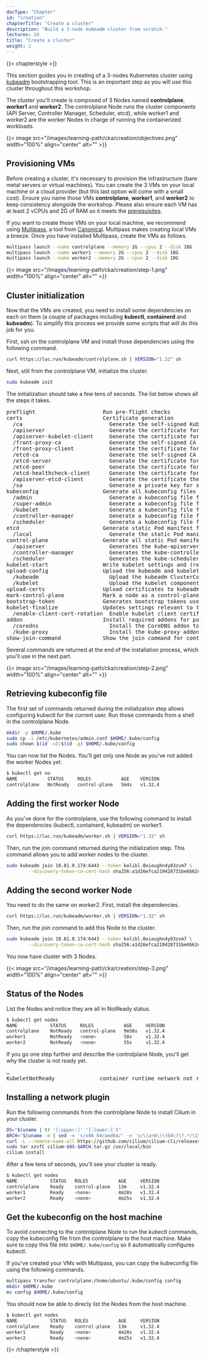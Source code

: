 ```yaml
---
docType: "Chapter"
id: "creation"
chapterTitle: "Create a cluster"
description: "Build a 3-node kubeadm cluster from scratch."
lectures: 10
title: "Create a cluster"
weight: 2
---
```


{{< chapterstyle >}}

<p>This section guides you in creating of a 3-nodes Kubernetes cluster using <a href="https://kubernetes.io/docs/reference/setup-tools/kubeadm/">kubeadm</a> bootstrapping tool. This is an important step as you will use this cluster throughout this workshop.</p>

<p>The cluster you'll create is composed of 3 Nodes named <strong>controlplane</strong>, <strong>worker1</strong> and <strong>worker2</strong>. The controlplane Node runs the cluster components (API Server, Controller Manager, Scheduler, etcd), while worker1 and worker2 are the worker Nodes in charge of running the containerized workloads.</p>

{{< image src="/images/learning-path/cka/creation/objectives.png" width="100%" align="center" alt="" >}}

<h2>Provisioning VMs</h2>

<p>Before creating a cluster, it's necessary to provision the infrastructure (bare metal servers or virtual machines). You can create the 3 VMs on your local machine or a cloud provider (but this last option will come with a small cost). Ensure you name those VMs <strong>controlplane</strong>, <strong>worker1</strong>, and <strong>worker2</strong> to keep consistency alongside the workshop. Please also ensure each VM has at least 2 vCPUs and 2G of RAM so it meets the <a href="https://bit.ly/kubeadm-prerequisites">prerequisites</a>.</p>

<p>If you want to create those VMs on your local machine, we recommend using <a href="https://multipass.run">Multipass</a>, a tool from <a href="https://canonical.com/">Canonical</a>. Multipass makes creating local VMs a breeze. Once you have installed Multipass, create the VMs as follows.</p>

```bash
multipass launch --name controlplane --memory 2G --cpus 2 --disk 10G
multipass launch --name worker1 --memory 2G --cpus 2 --disk 10G
multipass launch --name worker2 --memory 2G --cpus 2 --disk 10G
```
{{< image src="/images/learning-path/cka/creation/step-1.png" width="100%" align="center" alt="" >}}

<h2>Cluster initialization</h2>

<p>Now that the VMs are created, you need to install some dependencies on each on them (a couple of packages including <strong>kubectl</strong>, <strong>containerd</strong> and <strong>kubeadm</strong>). To simplify this process we provide some scripts that will do this job for you.</p>

<p>First, ssh on the controlplane VM and install those dependencies using the following command.</p>

```bash
curl https://luc.run/kubeadm/controlplane.sh | VERSION="1.32" sh
```

<p>Next, still from the controlplane VM, initialize the cluster.</p>

```bash
sudo kubeadm init
```

<p>The initialization should take a few tens of seconds. The list below shows all the steps it takes.</p>

<pre>
preflight                     Run pre-flight checks
certs                         Certificate generation
  /ca                           Generate the self-signed Kubernetes CA to provision identities for other Kubernetes components
  /apiserver                    Generate the certificate for serving the Kubernetes API
  /apiserver-kubelet-client     Generate the certificate for the API server to connect to kubelet
  /front-proxy-ca               Generate the self-signed CA to provision identities for front proxy
  /front-proxy-client           Generate the certificate for the front proxy client
  /etcd-ca                      Generate the self-signed CA to provision identities for etcd
  /etcd-server                  Generate the certificate for serving etcd
  /etcd-peer                    Generate the certificate for etcd nodes to communicate with each other
  /etcd-healthcheck-client      Generate the certificate for liveness probes to healthcheck etcd
  /apiserver-etcd-client        Generate the certificate the apiserver uses to access etcd
  /sa                           Generate a private key for signing service account tokens along with its public key
kubeconfig                    Generate all kubeconfig files necessary to establish the control plane and the admin kubeconfig file
  /admin                        Generate a kubeconfig file for the admin to use and for kubeadm itself
  /super-admin                  Generate a kubeconfig file for the super-admin
  /kubelet                      Generate a kubeconfig file for the kubelet to use *only* for cluster bootstrapping purposes
  /controller-manager           Generate a kubeconfig file for the controller manager to use
  /scheduler                    Generate a kubeconfig file for the scheduler to use
etcd                          Generate static Pod manifest file for local etcd
  /local                        Generate the static Pod manifest file for a local, single-node local etcd instance
control-plane                 Generate all static Pod manifest files necessary to establish the control plane
  /apiserver                    Generates the kube-apiserver static Pod manifest
  /controller-manager           Generates the kube-controller-manager static Pod manifest
  /scheduler                    Generates the kube-scheduler static Pod manifest
kubelet-start                 Write kubelet settings and (re)start the kubelet
upload-config                 Upload the kubeadm and kubelet configuration to a ConfigMap
  /kubeadm                      Upload the kubeadm ClusterConfiguration to a ConfigMap
  /kubelet                      Upload the kubelet component config to a ConfigMap
upload-certs                  Upload certificates to kubeadm-certs
mark-control-plane            Mark a node as a control-plane
bootstrap-token               Generates bootstrap tokens used to join a node to a cluster
kubelet-finalize              Updates settings relevant to the kubelet after TLS bootstrap
  /enable-client-cert-rotation  Enable kubelet client certificate rotation
addon                         Install required addons for passing conformance tests
  /coredns                      Install the CoreDNS addon to a Kubernetes cluster
  /kube-proxy                   Install the kube-proxy addon to a Kubernetes cluster
show-join-command             Show the join command for control-plane and worker node
</pre>

<p>Several commands are returned at the end of the installation process, which you'll use in the next part.</p>

{{< image src="/images/learning-path/cka/creation/step-2.png" width="100%" align="center" alt="" >}}

<h2>Retrieving kubeconfig file</h2>

<p>The first set of commands returned during the initialization step allows configuring kubectl for the current user. Run those commands from a shell in the controlplane Node.</p>

```bash
mkdir -p $HOME/.kube
sudo cp -i /etc/kubernetes/admin.conf $HOME/.kube/config
sudo chown $(id -u):$(id -g) $HOME/.kube/config
```

<p>You can now list the Nodes. You'll get only one Node as you've not added the worker Nodes yet.</p>

```bash
$ kubectl get no
NAME           STATUS     ROLES           AGE    VERSION
controlplane   NotReady   control-plane   5m4s   v1.32.4
```

<h2>Adding the first worker Node</h2>

<p>As you've done for the controlplane, use the following command to install the dependencies (kubectl, containerd, kubeadm) on worker1.</p>

```bash
curl https://luc.run/kubeadm/worker.sh | VERSION="1.32" sh
```

<p>Then, run the join command returned during the initialization step. This command allows you to add worker nodes to the cluster.</p>

```bash
sudo kubeadm join 10.81.0.174:6443 --token kolibl.0oieughn4y03zvm7 \
        --discovery-token-ca-cert-hash sha256:a1d26efca219428731be6b62e3298a2e5014d829e51185e804f2f614b70d933d
```

<h2>Adding the second worker Node</h2>

<p>You need to do the same on worker2. First, install the dependencies.</p>

```bash
curl https://luc.run/kubeadm/worker.sh | VERSION="1.32" sh
```

<p>Then, run the join command to add this Node to the cluster.</p>

```bash
sudo kubeadm join 10.81.0.174:6443 --token kolibl.0oieughn4y03zvm7 \
        --discovery-token-ca-cert-hash sha256:a1d26efca219428731be6b62e3298a2e5014d829e51185e804f2f614b70d933d
```

<p>You now have cluster with 3 Nodes.</p>

{{< image src="/images/learning-path/cka/creation/step-3.png" width="100%" align="center" alt="" >}}

<h2>Status of the Nodes</h2>

<p>List the Nodes and notice they are all in NotReady status.</p>

```bash
$ kubectl get nodes
NAME            STATUS     ROLES           AGE     VERSION
controlplane    NotReady   control-plane   9m58s   v1.32.4
worker1         NotReady   <none>          58s     v1.32.4
worker2         NotReady   <none>          55s     v1.32.4
```

<p>If you go one step further and describe the controlplane Node, you'll get why the cluster is not ready yet.</p>

<pre>
…
KubeletNotReady              container runtime network not ready: NetworkReady=false reason:NetworkPluginNotReady message:Network plugin returns error: cni plugin not initialized
</pre>

<h2>Installing a network plugin</h2>

<p>Run the following commands from the controlplane Node to install Cilium in your cluster.</p>

```bash
OS="$(uname | tr '[:upper:]' '[:lower:]')"
ARCH="$(uname -m | sed -e 's/x86_64/amd64/' -e 's/\(arm\)\(64\)\?.*/\1\2/' -e 's/aarch64$/arm64/')"
curl -L --remote-name-all https://github.com/cilium/cilium-cli/releases/latest/download/cilium-$OS-$ARCH.tar.gz{,.sha256sum}
sudo tar xzvfC cilium-$OS-$ARCH.tar.gz /usr/local/bin
cilium install
```

<p>After a few tens of seconds, you'll see your cluster is ready.</p>

```bash
$ kubectl get nodes
NAME            STATUS   ROLES           AGE     VERSION
controlplane    Ready    control-plane   13m     v1.32.4
worker1         Ready    <none>          4m28s   v1.32.4
worker2         Ready    <none>          4m25s   v1.32.4
```

<h2>Get the kubeconfig on the host machine</h2>

<p>To avoid connecting to the controlplane Node to run the kubectl commands, copy the kubeconfig file from the controlplane to the host machine. Make sure to copy this file into <code>$HOME/.kube/config</code> so it automatically configures kubectl.</p>

<p>If you've created your VMs with Multipass, you can copy the kubeconfig file using the following commands.</p>

```bash
multipass transfer controlplane:/home/ubuntu/.kube/config config
mkdir $HOME/.kube
mv config $HOME/.kube/config
```

<p>You should now be able to direcly list the Nodes from the host machine.</p>

```bash
$ kubectl get nodes
NAME            STATUS   ROLES           AGE     VERSION
controlplane    Ready    control-plane   13m     v1.32.4
worker1         Ready    <none>          4m28s   v1.32.4
worker2         Ready    <none>          4m25s   v1.32.4
```

{{< /chapterstyle >}}
